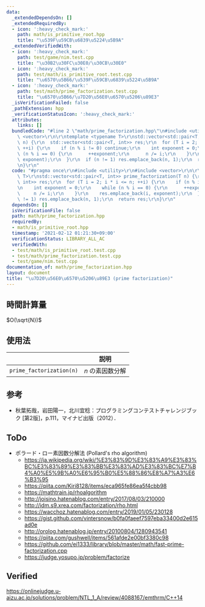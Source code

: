 ```yaml
---
data:
  _extendedDependsOn: []
  _extendedRequiredBy:
  - icon: ':heavy_check_mark:'
    path: math/is_primitive_root.hpp
    title: "\u539F\u59CB\u6839\u5224\u5B9A"
  _extendedVerifiedWith:
  - icon: ':heavy_check_mark:'
    path: test/game/nim.test.cpp
    title: "\u30B2\u30FC\u30E0/\u30CB\u30E0"
  - icon: ':heavy_check_mark:'
    path: test/math/is_primitive_root.test.cpp
    title: "\u6570\u5B66/\u539F\u59CB\u6839\u5224\u5B9A"
  - icon: ':heavy_check_mark:'
    path: test/math/prime_factorization.test.cpp
    title: "\u6570\u5B66/\u7D20\u56E0\u6570\u5206\u89E3"
  _isVerificationFailed: false
  _pathExtension: hpp
  _verificationStatusIcon: ':heavy_check_mark:'
  attributes:
    links: []
  bundledCode: "#line 2 \"math/prime_factorization.hpp\"\n#include <utility>\r\n#include\
    \ <vector>\r\n\r\ntemplate <typename T>\r\nstd::vector<std::pair<T, int>> prime_factorization(T\
    \ n) {\r\n  std::vector<std::pair<T, int>> res;\r\n  for (T i = 2; i * i <= n;\
    \ ++i) {\r\n    if (n % i != 0) continue;\r\n    int exponent = 0;\r\n    while\
    \ (n % i == 0) {\r\n      ++exponent;\r\n      n /= i;\r\n    }\r\n    res.emplace_back(i,\
    \ exponent);\r\n  }\r\n  if (n != 1) res.emplace_back(n, 1);\r\n  return res;\r\
    \n}\r\n"
  code: "#pragma once\r\n#include <utility>\r\n#include <vector>\r\n\r\ntemplate <typename\
    \ T>\r\nstd::vector<std::pair<T, int>> prime_factorization(T n) {\r\n  std::vector<std::pair<T,\
    \ int>> res;\r\n  for (T i = 2; i * i <= n; ++i) {\r\n    if (n % i != 0) continue;\r\
    \n    int exponent = 0;\r\n    while (n % i == 0) {\r\n      ++exponent;\r\n \
    \     n /= i;\r\n    }\r\n    res.emplace_back(i, exponent);\r\n  }\r\n  if (n\
    \ != 1) res.emplace_back(n, 1);\r\n  return res;\r\n}\r\n"
  dependsOn: []
  isVerificationFile: false
  path: math/prime_factorization.hpp
  requiredBy:
  - math/is_primitive_root.hpp
  timestamp: '2021-02-12 01:21:30+09:00'
  verificationStatus: LIBRARY_ALL_AC
  verifiedWith:
  - test/math/is_primitive_root.test.cpp
  - test/math/prime_factorization.test.cpp
  - test/game/nim.test.cpp
documentation_of: math/prime_factorization.hpp
layout: document
title: "\u7D20\u56E0\u6570\u5206\u89E3 (prime factorization)"
---
```



## 時間計算量

$O(\sqrt{N})$


## 使用法

||説明|
|:--:|:--:|
|`prime_factorization(n)`|$n$ の素因数分解|


## 参考

- 秋葉拓哉，岩田陽一，北川宜稔：プログラミングコンテストチャレンジブック \[第2版\]，p.111，マイナビ出版（2012）．


## ToDo

- ポラード・ロー素因数分解法 (Pollard's rho algorithm)
  - https://ja.wikipedia.org/wiki/%E3%83%9D%E3%83%A9%E3%83%BC%E3%83%89%E3%83%BB%E3%83%AD%E3%83%BC%E7%B4%A0%E5%9B%A0%E6%95%B0%E5%88%86%E8%A7%A3%E6%B3%95
  - https://qiita.com/Kiri8128/items/eca965fe86ea5f4cbb98
  - https://mathtrain.jp/rhoalgorithm
  - http://joisino.hatenablog.com/entry/2017/08/03/210000
  - http://idm.s9.xrea.com/factorization/rho.html
  - https://wacchoz.hatenablog.com/entry/2019/01/05/230128
  - https://gist.github.com/vintersnow/b0fa0faeef7597eba33400d2e615ad0e
  - http://orolog.hatenablog.jp/entry/20100804/1280943541
  - https://qiita.com/gushwell/items/561afde2e00bf3380c98
  - https://github.com/ei1333/library/blob/master/math/fast-prime-factorization.cpp
  - https://judge.yosupo.jp/problem/factorize


## Verified

https://onlinejudge.u-aizu.ac.jp/solutions/problem/NTL_1_A/review/4088167/emthrm/C++14
